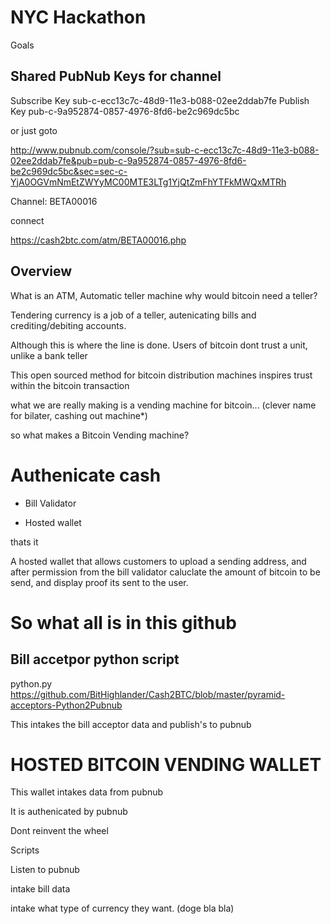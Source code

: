 NYC Hackathon
===============


Goals



Shared PubNub Keys for channel
-----------------------------

Subscribe Key	 sub-c-ecc13c7c-48d9-11e3-b088-02ee2ddab7fe
Publish Key	pub-c-9a952874-0857-4976-8fd6-be2c969dc5bc


or just goto


http://www.pubnub.com/console/?sub=sub-c-ecc13c7c-48d9-11e3-b088-02ee2ddab7fe&pub=pub-c-9a952874-0857-4976-8fd6-be2c969dc5bc&sec=sec-c-YjA0OGVmNmEtZWYyMC00MTE3LTg1YjQtZmFhYTFkMWQxMTRh



Channel: BETA00016


connect 

https://cash2btc.com/atm/BETA00016.php

Overview
-----------


What is an ATM, 
Automatic teller machine
why would bitcoin need a teller?

Tendering currency is a job of a teller, autenicating bills and crediting/debiting accounts.

Although this is where the line is done.
Users of bitcoin dont trust a unit, unlike a bank teller

This open sourced method for bitcoin distribution machines inspires trust within the bitcoin transaction

what we are really making is a vending machine for bitcoin...
(clever name for bilater, cashing out machine*)








so what makes a Bitcoin Vending machine?


Authenicate cash
=================

- Bill Validator

- Hosted wallet

thats it

A hosted wallet that allows customers to upload a sending address, and after permission from the bill validator caluclate the amount of bitcoin to be send, and display proof its sent to the user.





So what all is in this github
=============================


Bill accetpor python script
--------------------------


python.py
https://github.com/BitHighlander/Cash2BTC/blob/master/pyramid-acceptors-Python2Pubnub

This intakes the bill acceptor data and publish's to pubnub




HOSTED BITCOIN VENDING WALLET
=========================

This wallet intakes data from pubnub

It is authenicated by pubnub

Dont reinvent the wheel






Scripts

Listen to pubnub

intake bill data

intake what type of currency they want. (doge bla bla)




















